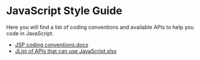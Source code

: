 # JavaScript Style Guide

Here you will find a list of coding conventions and available APIs to help you code in JavaScript.

- [JSP coding conventions.docx](./JavaScript_Coding_Conventions.docx?raw=true)
- [JList of APIs that can use JavaScript.xlsx](./List_of_APIs_that_can_be_used_in_JavaScript.xlsx?raw=true)
